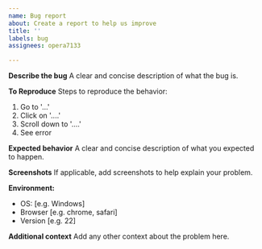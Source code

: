 ```yaml
---
name: Bug report
about: Create a report to help us improve
title: ''
labels: bug
assignees: opera7133

---
```


**Describe the bug**
A clear and concise description of what the bug is.

**To Reproduce**
Steps to reproduce the behavior:
1. Go to '...'
2. Click on '....'
3. Scroll down to '....'
4. See error

**Expected behavior**
A clear and concise description of what you expected to happen.

**Screenshots**
If applicable, add screenshots to help explain your problem.

**Environment:**
 - OS: [e.g. Windows]
 - Browser [e.g. chrome, safari]
 - Version [e.g. 22]

**Additional context**
Add any other context about the problem here.
